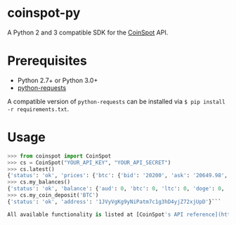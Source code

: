 # coinspot-py

A Python 2 and 3 compatible SDK for the [CoinSpot](https://www.coinspot.com.au/) API.

# Prerequisites

* Python 2.7+ or Python 3.0+
* [python-requests](python-requests.org)

A compatible version of `python-requests` can be installed via `$ pip install -r requirements.txt`.

# Usage

```python
>>> from coinspot import CoinSpot
>>> cs = CoinSpot("YOUR_API_KEY", "YOUR_API_SECRET")
>>> cs.latest()
{'status': 'ok', 'prices': {'btc': {'bid': '20200', 'ask': '20649.98', 'last': '20649.98'}, 'ltc': {'bid': '347', 'ask': '362.48', 'last': '347'}, 'doge': {'bid': '0.01721', 'ask': '0.018', 'last': '0.01799'}}}
>>> cs.my_balances()
{'status': 'ok', 'balance': {'aud': 0, 'btc': 0, 'ltc': 0, 'doge': 0, 'ppc': 0, 'wdc': 0, 'xpm': 0, 'max': 0, 'lot': 0, 'qrk': 0, 'moon': 0, 'ftc': 0, 'drk': 0}}
>>> cs.my_coin_deposit('BTC')
{'status': 'ok', 'address': '1JVyVgKg9yNiPatm7c1g3hD4yjZ72xjUpD'}```

All available functionality is listed at [CoinSpot's API reference](https://www.coinspot.com.au/api). Any available URL listed is accessible through this SDK by replacing slashes with underscores. For example, the URL `/my/coin/deposit` is accessible via a CoinSpot instance's `my_coin_deposit` method.
